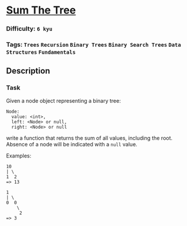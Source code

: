 # [Sum The Tree](https://www.codewars.com/kata/5800580f8f7ddaea13000025)

### Difficulty: `6 kyu`

### Tags: `Trees` `Recursion` `Binary Trees` `Binary Search Trees` `Data Structures` `Fundamentals`

## Description

### Task

Given a node object representing a binary tree:

```
Node:
  value: <int>,
  left: <Node> or null,
  right: <Node> or null
```

write a function that returns the sum of all values, including the root. Absence of a node will be indicated with a `null` value.

Examples:

```
10
| \
1  2
=> 13

1
| \
0  0
    \
     2
=> 3
```
